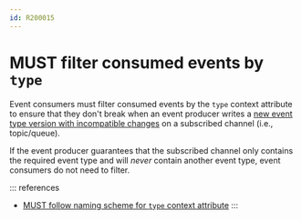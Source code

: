 ```yaml
---
id: R200015
---
```


# MUST filter consumed events by `type`

Event consumers must filter consumed events by the `type` context attribute to ensure that they don't break when an event producer writes a [new event type version with incompatible changes](/guidelines/r200014) on a subscribed channel (i.e., topic/queue).

If the event producer guarantees that the subscribed channel only contains the required event type and will _never_ contain another event type, event consumers do not need to filter.

::: references

- [MUST follow naming scheme for `type` context attribute](/guidelines/r200009)
  :::
